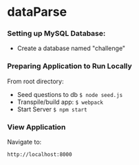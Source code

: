 # dataParse

### Setting up MySQL Database:
- Create a database named "challenge"

### Preparing Application to Run Locally
From root directory:
- Seed questions to db
``
$ node seed.js
``
- Transpile/build app:
``
$ webpack
``
- Start Server
``
$ npm start
``
### View Application
Navigate to:
```sh
http://localhost:8000
```
